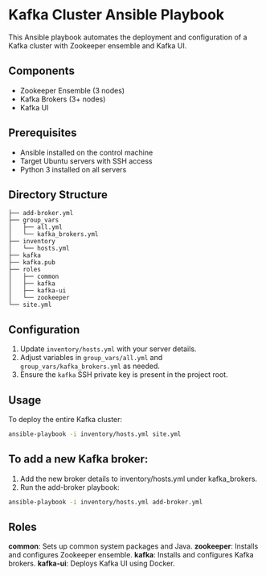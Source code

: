# Kafka Cluster Ansible Playbook

This Ansible playbook automates the deployment and configuration of a Kafka cluster with Zookeeper ensemble and Kafka UI.

## Components

- Zookeeper Ensemble (3 nodes)
- Kafka Brokers (3+ nodes)
- Kafka UI

## Prerequisites

- Ansible installed on the control machine
- Target Ubuntu servers with SSH access
- Python 3 installed on all servers

## Directory Structure

```
├── add-broker.yml
├── group_vars
│   ├── all.yml
│   └── kafka_brokers.yml
├── inventory
│   └── hosts.yml
├── kafka
├── kafka.pub
├── roles
│   ├── common
│   ├── kafka
│   ├── kafka-ui
│   └── zookeeper
└── site.yml
```
## Configuration

1. Update `inventory/hosts.yml` with your server details.
2. Adjust variables in `group_vars/all.yml` and `group_vars/kafka_brokers.yml` as needed.
3. Ensure the `kafka` SSH private key is present in the project root.

## Usage

To deploy the entire Kafka cluster:

```bash
ansible-playbook -i inventory/hosts.yml site.yml
```

## To add a new Kafka broker:

1. Add the new broker details to inventory/hosts.yml under kafka_brokers.
2. Run the add-broker playbook:

```bash
ansible-playbook -i inventory/hosts.yml add-broker.yml
```
## Roles
**common**: Sets up common system packages and Java.
**zookeeper**: Installs and configures Zookeeper ensemble.
**kafka**: Installs and configures Kafka brokers.
**kafka-ui**: Deploys Kafka UI using Docker.

